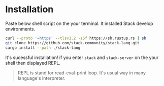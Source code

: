 # Installation

Paste below shell script on the your terminal.
It installed Stack develop environments.

```bash
curl --proto '=https' --tlsv1.2 -sSf https://sh.rustup.rs | sh
git clone https://github.com/stack-community/stack-lang.git
cargo install --path ./stack-lang
```

It's sucessful installation! if you enter `stack` and `stack-server` on the your shell then displayed REPL.
> REPL is stand for read-eval-print loop. It's usual way in many language's interpreter.